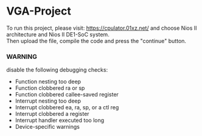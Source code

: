 # VGA-Project
To run this project, please visit: https://cpulator.01xz.net/ and choose Nios II architecture and Nios II DE1-SoC system.  
Then upload the file, compile the code and press the "continue" button.  
<h3> WARNING </h3>
disable the following debugging checks:  
<ul>
  <li>
    Function nesting too deep
  </li>
  <li>
    Function clobbered ra or sp
  </li>
  <li>
    Function clobbered callee-saved register
  </li>
  <li>
    Interrupt nesting too deep
  </li>
  <li>
    Interrupt clobbered ea, ra, sp, or a ctl reg
  </li>
  <li>
    Interrupt clobbered a register
  </li>
  <li>
    Interrupt handler executed too long
  </li>
  <li>
    Device-specific warnings
  </li>
</ul>
